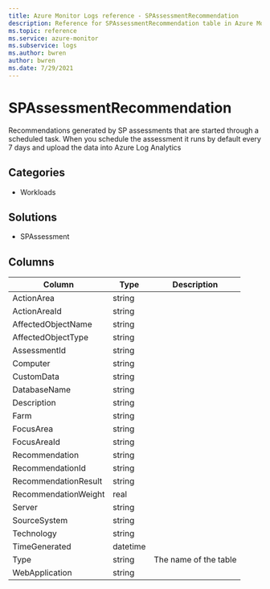 ```yaml
---
title: Azure Monitor Logs reference - SPAssessmentRecommendation
description: Reference for SPAssessmentRecommendation table in Azure Monitor Logs.
ms.topic: reference
ms.service: azure-monitor
ms.subservice: logs
ms.author: bwren
author: bwren
ms.date: 7/29/2021
---
```


# SPAssessmentRecommendation

 Recommendations generated by SP assessments that are started through a scheduled task. When you schedule the assessment it runs by default every 7 days and upload the data into Azure Log Analytics

## Categories

- Workloads
## Solutions

- SPAssessment




## Columns

|Column|Type|Description|
|---|---|---|
|ActionArea|string||
|ActionAreaId|string||
|AffectedObjectName|string||
|AffectedObjectType|string||
|AssessmentId|string||
|Computer|string||
|CustomData|string||
|DatabaseName|string||
|Description|string||
|Farm|string||
|FocusArea|string||
|FocusAreaId|string||
|Recommendation|string||
|RecommendationId|string||
|RecommendationResult|string||
|RecommendationWeight|real||
|Server|string||
|SourceSystem|string||
|Technology|string||
|TimeGenerated|datetime||
|Type|string|The name of the table|
|WebApplication|string||
